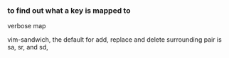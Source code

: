 ### to find out what a key is mapped to
verbose map <key>

vim-sandwich, the default for add, replace and delete surrounding pair is sa, sr, and sd,

